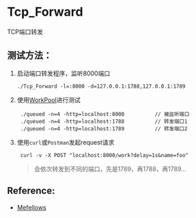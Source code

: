 # Tcp_Forward

TCP端口转发  

## 测试方法：

1. 启动端口转发程序，监听8000端口
   
       ./Tcp_Forward -l=:8000 -d=127.0.0.1:1788,127.0.0.1:1789
    
    
2. 使用[WorkPool](https://github.com/Juntaran/github.com/Juntaran/Go_In_Action/tree/master/Demo/WorkPool)进行测试

        ./queued -n=4 -http=localhost:8000          // 被监听端口
        ./queued -n=4 -http=localhost:1788          // 转发端口1
        ./queued -n=4 -http=localhost:1789          // 转发端口2
   
3. 使用`curl`或`Postman`发起request请求

        curl -v -X POST "localhost:8000/work?delay=1s&name=foo"
        
    > 会依次转发到不同的端口，先是1789，再1788，再1789...
    
## Reference:
* [Mefellows](http://blog.csdn.net/fyxichen/article/details/51505542)
